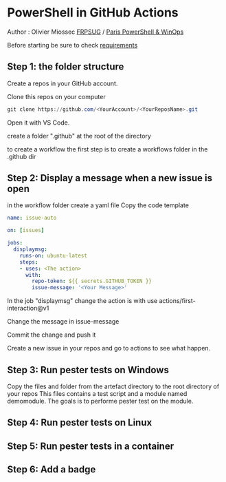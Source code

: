 # PowerShell in GitHub Actions

Author : Olivier Miossec 
[FRPSUG](https://frpsug.com/) / [Paris PowerShell & WinOps](https://www.meetup.com/fr-FR/PowerShell-Paris/)

Before starting be sure to check [requirements](requirements.md)


## Step 1: the folder structure

Create a repos in your GitHub account.  

Clone this repos on your computer 

```powershell
git clone https://github.com/<YourAccount>/<YourReposName>.git
```

Open it with VS Code.

create a folder ".github" at the root of the directory

to create a workflow the first step is to create a workflows folder in the .github dir

## Step 2: Display a message when a new issue is open

in the workflow folder create a yaml file
Copy the code template

```yaml
name: issue-auto

on: [issues]

jobs:
  displaymsg:
    runs-on: ubuntu-latest
    steps:
    - uses: <The action>
      with:
        repo-token: ${{ secrets.GITHUB_TOKEN }}
        issue-message: '<Your Message>'
```

In the job "displaymsg" change the action is with use actions/first-interaction@v1

Change the message in issue-message

Commit the change and push it

Create a new issue in your repos and go to actions to see what happen.

## Step 3: Run pester tests on Windows

Copy the files and folder from the artefact directory to the root directory of your repos
This files contains a test script and a module named demomodule.
The goals is to performe pester test on the module.



## Step 4: Run pester tests on Linux

## Step 5: Run pester tests in a container

## Step 6: Add a badge
